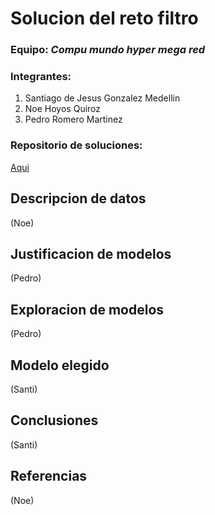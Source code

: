 # Solucion del reto filtro

### Equipo: *Compu mundo hyper mega red*
### Integrantes: 
1. Santiago de Jesus Gonzalez Medellin
2. Noe Hoyos Quiroz
3. Pedro Romero Martinez

### Repositorio de soluciones:
[Aqui](https://github.com/zs10011598/dci3.git)


## Descripcion de datos
 (Noe)

## Justificacion de modelos
 (Pedro)

## Exploracion de modelos
 (Pedro)

## Modelo elegido
 (Santi)

## Conclusiones
 (Santi)

## Referencias
 (Noe)
